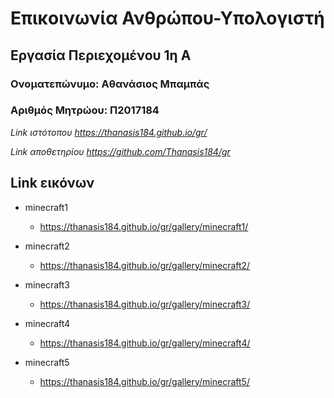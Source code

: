 # Επικοινωνία Ανθρώπου-Υπολογιστή
## Εργασία Περιεχομένου 1η Α
### Ονοματεπώνυμο: Αθανάσιος Μπαμπάς
### Αριθμός Μητρώου: Π2017184
 
*Link ιστότοπου https://thanasis184.github.io/gr/*
 
*Link αποθετηρίου https://github.com/Thanasis184/gr*
 
 
## Link εικόνων
 
* minecraft1
 
  * https://thanasis184.github.io/gr/gallery/minecraft1/
  
* minecraft2
 
  * https://thanasis184.github.io/gr/gallery/minecraft2/
  
* minecraft3
 
  * https://thanasis184.github.io/gr/gallery/minecraft3/
  
* minecraft4
 
  * https://thanasis184.github.io/gr/gallery/minecraft4/
  
* minecraft5
 
  * https://thanasis184.github.io/gr/gallery/minecraft5/
